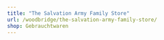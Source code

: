 ```yaml
---
title: "The Salvation Army Family Store"
url: /woodbridge/the-salvation-army-family-store/
shop: Gebrauchtwaren
---
```

